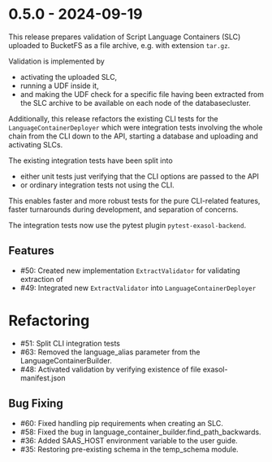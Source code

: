 # 0.5.0 - 2024-09-19

This release prepares validation of Script Language Containers (SLC) uploaded to BucketFS as a file archive, e.g. with extension `tar.gz`.

Validation is implemented by
* activating the uploaded SLC,
* running a UDF inside it,
* and making the UDF check for a specific file having been extracted from the SLC archive to be available on each node of the databasecluster.

Additionally, this release refactors the existing CLI tests for the `LanguageContainerDeployer` which were integration tests involving the whole chain from the CLI down to the API, starting a database and uploading and activating SLCs.

The existing integration tests have been split into
* either unit tests just verifying that the CLI options are passed to the API
* or ordinary integration tests not using the CLI.

This enables faster and more robust tests for the pure CLI-related features, faster turnarounds during development, and separation of concerns.

The integration tests now use the pytest plugin `pytest-exasol-backend`.

## Features

* #50: Created new implementation `ExtractValidator` for validating extraction of
* #49: Integrated new `ExtractValidator` into `LanguageContainerDeployer`

# Refactoring

* #51: Split CLI integration tests
* #63: Removed the language_alias parameter from the LanguageContainerBuilder.
* #48: Activated validation by verifying existence of file exasol-manifest.json 

## Bug Fixing

* #60: Fixed handling pip requirements when creating an SLC.
* #58: Fixed the bug in language_container_builder.find_path_backwards.
* #36: Added SAAS_HOST environment variable to the user guide.
* #35: Restoring pre-existing schema in the temp_schema module.
